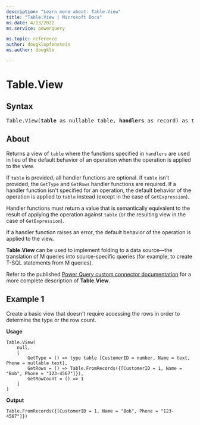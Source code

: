 ```yaml
---
description: "Learn more about: Table.View"
title: "Table.View | Microsoft Docs"
ms.date: 4/13/2022
ms.service: powerquery

ms.topic: reference
author: dougklopfenstein
ms.author: dougklo

---
```

# Table.View

## Syntax

<pre>
Table.View(<b>table</b> as nullable table, <b>handlers</b> as record) as table
</pre>

## About

Returns a view of `table` where the functions specified in `handlers` are used in lieu of the default behavior of an operation when the operation is applied to the view.

If `table` is provided, all handler functions are optional. If `table` isn't provided, the `GetType` and `GetRows` handler functions are required. If a handler function isn't specified for an operation, the default behavior of the operation is applied to `table` instead (except in the case of `GetExpression`).

Handler functions must return a value that is semantically equivalent to the result of applying the operation against `table` (or the resulting view in the case of `GetExpression`).

If a handler function raises an error, the default behavior of the operation is applied to the view.

**Table.View** can be used to implement folding to a data source&mdash;the translation of M queries into source-specific queries (for example, to create T-SQL statements from M queries).

Refer to the published [Power Query custom connector documentation](/power-query/samples/trippin/10-tableview1/readme#using-tableview) for a more complete description of **Table.View**.

## Example 1

Create a basic view that doesn't require accessing the rows in order to determine the type or the row count.

**Usage**

``` powerquery-m
Table.View(
    null,
    [
        GetType = () => type table [CustomerID = number, Name = text, Phone = nullable text],
        GetRows = () => Table.FromRecords({[CustomerID = 1, Name = "Bob", Phone = "123-4567"]}),
        GetRowCount = () => 1
    ]
)
```

**Output**

`Table.FromRecords({[CustomerID = 1, Name = "Bob", Phone = "123-4567"]})`
